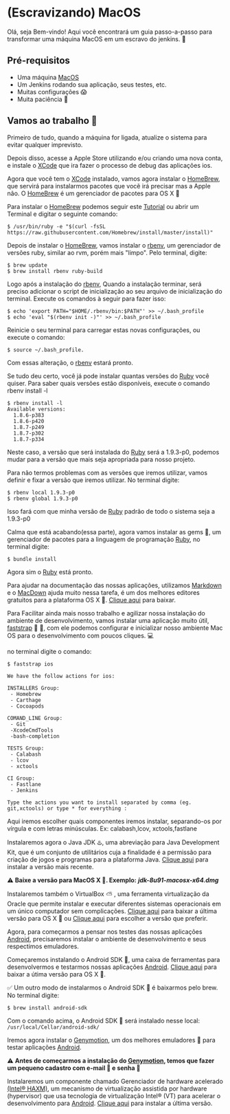 # (Escravizando) MacOS

Olá, seja Bem-vindo! Aqui você encontrará um guia passo-a-passo para transformar uma máquina MacOS em um escravo do jenkins.  :metal:

## Pré-requisitos

* Uma máquina [MacOS](http://www.apple.com/br)
* Um Jenkins rodando sua aplicação, seus testes, etc.
* Muitas configurações  :scream:
* Muita paciência  :pray:


## Vamos ao trabalho  :wrench:

Primeiro de tudo, quando a máquina for ligada, atualize o sistema para evitar qualquer imprevisto.

Depois disso, acesse a Apple Store utilizando e/ou criando uma nova conta, e instale o [XCode](https://itunes.apple.com/us/app/xcode/id497799835?mt=12&v0=WWW-NAUS-ITUHOME-NEWAPPLICATIONS&ign-mpt=uo%3D2) que ira fazer o processo de debug das aplicações ios.

Agora que você tem o [XCode](https://itunes.apple.com/us/app/xcode/id497799835?mt=12&v0=WWW-NAUS-ITUHOME-NEWAPPLICATIONS&ign-mpt=uo%3D2) instalado, vamos agora instalar o [HomeBrew](http://brew.sh/), que servirá para instalarmos pacotes que vocẽ irá precisar mas a Apple não. O [HomeBrew](http://brew.sh/) é um gerenciador de pacotes para OS X :tiger:

Para instalar o [HomeBrew](http://brew.sh/) podemos seguir este [Tutorial](https://github.com/Homebrew/brew/blob/master/share/doc/homebrew/Installation.md#installation) ou abrir um Terminal e digitar o seguinte comando:

~~~
$ /usr/bin/ruby -e "$(curl -fsSL https://raw.githubusercontent.com/Homebrew/install/master/install)"
~~~

Depois de instalar o [HomeBrew](http://brew.sh/), vamos instalar o [rbenv](https://gist.github.com/leandrocp/1845803), um gerenciador de versões ruby, similar ao rvm, porém mais "limpo". Pelo terminal, digite: 
~~~
$ brew update
$ brew install rbenv ruby-build
~~~

Logo após a instalação do [rbenv](https://gist.github.com/leandrocp/1845803), Quando a instalação terminar, será preciso adicionar o script de inicialização ao seu arquivo de inicialização do terminal. Execute os comandos à seguir para fazer isso:

~~~
$ echo 'export PATH="$HOME/.rbenv/bin:$PATH"' >> ~/.bash_profile
$ echo 'eval "$(rbenv init -)"' >> ~/.bash_profile
~~~
Reinicie o seu terminal para carregar estas novas configurações, ou execute o comando: 
~~~
$ source ~/.bash_profile.
~~~
Com essas alteração, o [rbenv](https://gist.github.com/leandrocp/1845803) estará pronto.

Se tudo deu certo, você já pode instalar quantas versões do [Ruby](https://www.ruby-lang.org/en/) você quiser. Para saber quais versões estão disponíveis, execute o comando rbenv install -l

~~~
$ rbenv install -l
Available versions:
  1.8.6-p383
  1.8.6-p420
  1.8.7-p249
  1.8.7-p302
  1.8.7-p334
~~~

Neste caso, a versão que será instalada do [Ruby](https://www.ruby-lang.org/en/) será a 1.9.3-p0, podemos mudar para a versão que mais seja apropriada para nosso projeto.

Para não termos problemas com as versões que iremos utilizar, vamos definir e fixar a versão que iremos utilizar. No terminal digite:

~~~
$ rbenv local 1.9.3-p0
$ rbenv global 1.9.3-p0
~~~

Isso fará com que minha versão de [Ruby](https://www.ruby-lang.org/en/) padrão de todo o sistema seja a 1.9.3-p0

Calma que está acabando(essa parte), agora vamos instalar as gems :gem:, um gerenciador de pacotes para a linguagem de programação [Ruby](https://www.ruby-lang.org/en/), no terminal digite:

~~~
$ bundle install
~~~

Agora sim o [Ruby](https://www.ruby-lang.org/en/) está pronto.

Para ajudar na documentação das nossas aplicações, utilizamos [Markdown]() e o [MacDown](http://macdown.uranusjr.com/) ajuda muito nessa tarefa, é um dos melhores editores gratuitos para a plataforma OS X :tiger:. [Clique aqui](http://macdown.uranusjr.com/) para baixar.

Para Facilitar ainda mais nosso trabalho e agilizar nossa instalação do ambiente de desenvolvimento, vamos instalar uma aplicação muito útil, [faststrap](https://github.com/thiagolioy/faststrap)  :running: :dash:, com ele podemos configurar e inicializar nosso ambiente Mac OS para o desenvolvimento com poucos cliques. :computer:

no terminal digite o comando:

~~~
$ faststrap ios
~~~
~~~
We have the follow actions for ios:

INSTALLERS Group:
 - Homebrew
 - Carthage
 - Cocoapods

COMAND_LINE Group:
 - Git
 -XcodeCmdTools
 -bash-completion

TESTS Group:
 - Calabash
 - lcov
 - xctools

CI Group:
 - Fastlane
 - Jenkins

Type the actions you want to install separated by comma (eg. git,xctools) or type * for everything :
~~~

Aqui iremos escolher quais componentes iremos instalar, separando-os por vírgula e com letras minúsculas. Ex: calabash,lcov, xctools,fastlane

Instalaremos agora o Java JDK  :hotsprings:, uma abreviação para Java Development Kit, que é um conjunto de utilitários cuja a finalidade é a permissão para criação de jogos e programas para a plataforma Java. [Clique aqui](http://www.oracle.com/technetwork/java/javase/downloads/jdk8-downloads-2133151.html) para instalar a versão mais recente.

 :warning: **Baixe a versão para MacOS X :tiger:. Exemplo:** ***jdk-8u91-macosx-x64.dmg***
 
Instalaremos também o VirtualBox  :partly_sunny: , uma ferramenta virtualização da Oracle que permite instalar e executar diferentes sistemas operacionais em um único computador sem complicações. [Clique aqui](download.virtualbox.org/virtualbox/5.0.24/VirtualBox-5.0.24-108355-OSX.dmg) para baixar a última versão para OS X  :tiger: ou [Clique aqui](https://www.virtualbox.org/wiki/Downloads) para escolher a versão que preferir.

Agora, para começarmos a pensar nos testes das nossas aplicações [Android](https://developer.android.com/index.html), precisaremos instalar o ambiente de desenvolvimento e seus respectimos emuladores.

Começaremos instalando o Android SDK :wrench:, uma caixa de ferramentas para desenvolvermos e testarmos nossas aplicações [Android](https://developer.android.com/index.html). [Clique aqui](https://dl.google.com/android/android-sdk_r24.4.1-macosx.zip) para baixar a útima versão para OS X :tiger:.

 :white_check_mark: Um outro modo de instalarmos o Android SDK :wrench: é baixarmos pelo brew. No terminal digite:

~~~
$ brew install android-sdk
~~~

Com o comando acima, o Android SDK :wrench: será instalado nesse local: `/usr/local/Cellar/android-sdk/`



Iremos agora instalar o [Genymotion](https://www.genymotion.com/), um dos melhores emuladores :iphone: para testar aplicações [Android](https://developer.android.com/index.html).
 
 :warning: **Antes de começarmos a instalação do [Genymotion](https://www.genymotion.com/), temos que fazer um pequeno cadastro com e-mail :e-mail: e senha :key:**
 
Instalaremos um componente chamado Gerenciador de hardware acelerado [(Intel® HAXM)](https://software.intel.com/en-us/android/articles/intel-hardware-accelerated-execution-manager), um mecanismo de virtualização assistida por hardware (hypervisor) que usa tecnologia de virtualização Intel® (VT) para acelerar o desenvolvimento para [Android](https://developer.android.com/index.html). [Clique aqui]([Android](https://developer.android.com/index.html)) para instalar a última versão.

